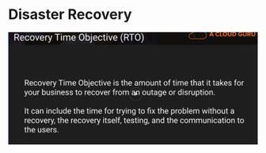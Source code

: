 # Disaster Recovery

![RTO](https://github.com/MathewT/aws-certified-architect-pro/blob/master/upload/rto.PNG)
